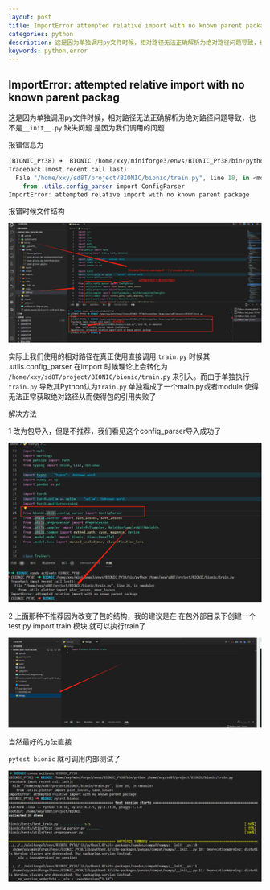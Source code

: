 ```yaml
---
layout: post
title: ImportError attempted relative import with no known parent packag
categories: python
description: 这是因为单独调用py文件时候，相对路径无法正确解析为绝对路径问题导致，也不是__init__.py缺失问题.是因为我们调用的问题.所以解决这个问题一个是包外部进行调用一个是改变相对路径用法
keywords: python,error
---
```





## ImportError: attempted relative import with no known parent packag

这是因为单独调用py文件时候，相对路径无法正确解析为绝对路径问题导致，也不是`__init__.py` 缺失问题.是因为我们调用的问题



报错信息为

```powershell
(BIONIC_PY38) ➜  BIONIC /home/xxy/miniforge3/envs/BIONIC_PY38/bin/python /home/xxy/sd8T/project/BIONIC/bionic/train.py 
Traceback (most recent call last):
  File "/home/xxy/sd8T/project/BIONIC/bionic/train.py", line 18, in <module>
    from .utils.config_parser import ConfigParser
ImportError: attempted relative import with no known parent package
```

报错时候文件结构

![image-20231030200130090](assets/image-20231030200130090.png)

实际上我们使用的相对路径在真正使用直接调用 `train.py` 时候其 .utils.config_parser 在import 时候理论上会转化为 `/home/xxy/sd8T/project/BIONIC/bionic/train.py` 来引入。而由于单独执行`train.py` 导致其Python认为`train.py` 单独看成了一个main.py或者module 使得 无法正常获取绝对路径从而使得包的引用失败了



解决方法  

1 改为包导入，但是不推荐，我们看见这个config_parser导入成功了

![image-20231030202219144](https://raw.githubusercontent.com/xiongsircool/xiongbook/master/_posts/assets/image-20231030202219144.png)



2 上面那种不推荐因为改变了包的结构，我的建议是在 在包外部目录下创建一个test.py import train 模块,就可以执行train了 

![image-20231030202348152](https://raw.githubusercontent.com/xiongsircool/xiongbook/master/_posts/assets/image-20231030202348152.png)



当然最好的方法直接

`pytest bionic` 就可调用内部测试了

![image-20231030203019537](https://raw.githubusercontent.com/xiongsircool/xiongbook/master/_posts/assets/image-20231030203019537.png)